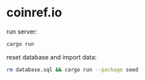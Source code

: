 # coinref.io

run server:
```bash
cargo run
```

reset database and import data:
```bash
rm database.sql && cargo run --package seed
```
